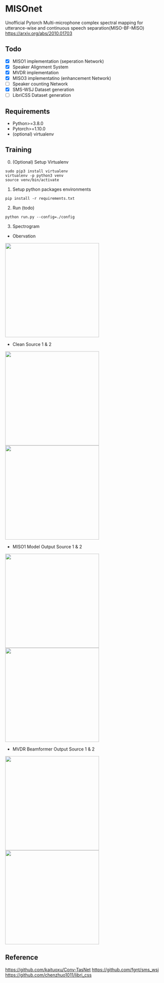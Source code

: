 # MISOnet
Unofficial Pytorch Multi-microphone complex spectral mapping for utterance-wise and continuous speech separation(MISO-BF-MISO)
https://arxiv.org/abs/2010.01703

## Todo
- [x] MISO1 implementation (seperation Network)
- [x] Speaker Alignment System
- [x] MVDR implementation
- [x] MISO3 implementatino (enhancement Network)
- [ ] Speaker counting Network
- [x] SMS-WSJ Dataset generation
- [ ] LibriCSS Dataset generation

## Requirements
 - Python>=3.8.0
 - Pytorch>=1.10.0
 - (optional) virtualenv
 
## Training

0. (Optional) Setup Virtualenv
```
sudo pip3 install virtualenv
virtualenv -p python3 venv
source venv/bin/activate
```

1. Setup python packages environments
```
pip install -r requirements.txt
```

2. Run (todo)
```
python run.py --config=./config
```

3. Spectrogram
- Obervation
<img src="https://user-images.githubusercontent.com/67786803/142854365-fd342767-c4cb-4222-9f52-0ee3dd57ba57.jpg" width="300" height="300">

- Clean Source 1 & 2
<tr>
 <td><img src="https://user-images.githubusercontent.com/67786803/142854420-c8e5ea9c-8016-48b4-a952-421078054d08.jpg" width="300" height="300"></td>
 <td><img src="https://user-images.githubusercontent.com/67786803/142854443-d979702e-7182-4373-a01a-5f37da2d9dd7.jpg" width="300" height="300"></td>
</tr>

- MISO1 Model Output Source 1 & 2
<tr>
 <td><img src="https://user-images.githubusercontent.com/67786803/142854505-debc5819-2475-41b5-9f90-f6b52b08e355.jpg" width="300" height="300"></td>
 <td><img src="https://user-images.githubusercontent.com/67786803/142854547-7443024d-e43f-47c9-97f9-442c1a82b0ad.jpg" width="300" height="300"></td>
</tr>
 
- MVDR Beamformer Output Source 1 & 2
<tr>
 <td><img src="https://user-images.githubusercontent.com/67786803/142854587-7efb9afa-bc9f-42fc-94f5-fb7b61c3fded.jpg" width="300" height="300"></td>
 <td><img src="https://user-images.githubusercontent.com/67786803/142854613-9657a16c-f602-4ed2-86d6-f5afa52e4c8d.jpg" width="300" height="300"></td>
</tr>

## Reference
https://github.com/kaituoxu/Conv-TasNet
https://github.com/fgnt/sms_wsj
https://github.com/chenzhuo1011/libri_css
